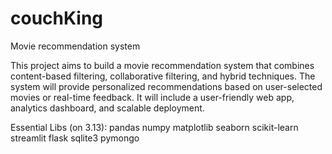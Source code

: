# couchKing

Movie recommendation system

This project aims to build a movie recommendation system that combines content-based filtering, collaborative filtering, and hybrid techniques. The system will provide personalized recommendations based on user-selected movies or real-time feedback. It will include a user-friendly web app, analytics dashboard, and scalable deployment.

Essential Libs (on 3.13):
pandas numpy matplotlib seaborn scikit-learn streamlit flask
sqlite3 pymongo
